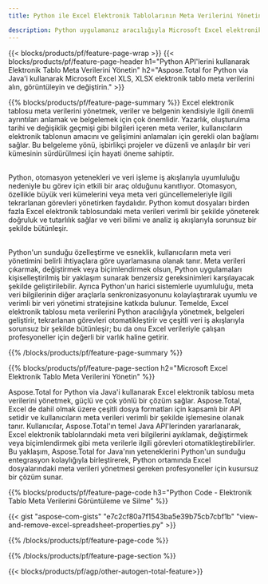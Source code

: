 ```yaml
---
title: Python ile Excel Elektronik Tablolarının Meta Verilerini Yönetin 

description: Python uygulamanız aracılığıyla Microsoft Excel elektronik tablo meta verilerini görüntüleyin ve güncelleyin.
---
```


{{< blocks/products/pf/feature-page-wrap >}}
{{< blocks/products/pf/feature-page-header h1="Python API'lerini kullanarak Elektronik Tablo Meta Verilerini Yönetin" h2="Aspose.Total for Python via Java'i kullanarak Microsoft Excel XLS, XLSX elektronik tablo meta verilerini alın, görüntüleyin ve değiştirin." >}}

{{% blocks/products/pf/feature-page-summary %}}
Excel elektronik tablosu meta verilerini yönetmek, veriler ve belgenin kendisiyle ilgili önemli ayrıntıları anlamak ve belgelemek için çok önemlidir. Yazarlık, oluşturulma tarihi ve değişiklik geçmişi gibi bilgileri içeren meta veriler, kullanıcıların elektronik tablonun amacını ve gelişimini anlamaları için gerekli olan bağlamı sağlar. Bu belgeleme yönü, işbirlikçi projeler ve düzenli ve anlaşılır bir veri kümesinin sürdürülmesi için hayati öneme sahiptir. <br /><br />

Python, otomasyon yetenekleri ve veri işleme iş akışlarıyla uyumluluğu nedeniyle bu görev için etkili bir araç olduğunu kanıtlıyor. Otomasyon, özellikle büyük veri kümelerini veya meta veri güncellemeleriyle ilgili tekrarlanan görevleri yönetirken faydalıdır. Python komut dosyaları birden fazla Excel elektronik tablosundaki meta verileri verimli bir şekilde yöneterek doğruluk ve tutarlılık sağlar ve veri bilimi ve analiz iş akışlarıyla sorunsuz bir şekilde bütünleşir.<br /><br />

Python'un sunduğu özelleştirme ve esneklik, kullanıcıların meta veri yönetimini belirli ihtiyaçlara göre uyarlamasına olanak tanır. Meta verileri çıkarmak, değiştirmek veya biçimlendirmek olsun, Python uygulamaları kişiselleştirilmiş bir yaklaşım sunarak benzersiz gereksinimleri karşılayacak şekilde geliştirilebilir. Ayrıca Python'un harici sistemlerle uyumluluğu, meta veri bilgilerinin diğer araçlarla senkronizasyonunu kolaylaştırarak uyumlu ve verimli bir veri yönetimi stratejisine katkıda bulunur. Temelde, Excel elektronik tablosu meta verilerini Python aracılığıyla yönetmek, belgeleri geliştirir, tekrarlanan görevleri otomatikleştirir ve çeşitli veri iş akışlarıyla sorunsuz bir şekilde bütünleşir; bu da onu Excel verileriyle çalışan profesyoneller için değerli bir varlık haline getirir.

{{% /blocks/products/pf/feature-page-summary  %}}

{{% blocks/products/pf/feature-page-section  h2="Microsoft Excel Elektronik Tablo Meta Verilerini Yönetin" %}}

Aspose.Total for Python via Java'i kullanarak Excel elektronik tablosu meta verilerini yönetmek, güçlü ve çok yönlü bir çözüm sağlar. Aspose.Total, Excel de dahil olmak üzere çeşitli dosya formatları için kapsamlı bir API setidir ve kullanıcıların meta verileri verimli bir şekilde işlemesine olanak tanır. Kullanıcılar, Aspose.Total'ın temel Java API'lerinden yararlanarak, Excel elektronik tablolarındaki meta veri bilgilerini ayıklamak, değiştirmek veya biçimlendirmek gibi meta verilerle ilgili görevleri otomatikleştirebilirler. Bu yaklaşım, Aspose.Total for Java'nın yeteneklerini Python'un sunduğu entegrasyon kolaylığıyla birleştirerek, Python ortamında Excel dosyalarındaki meta verileri yönetmesi gereken profesyoneller için kusursuz bir çözüm sunar.

{{% blocks/products/pf/feature-page-code h3="Python Code - Elektronik Tablo Meta Verilerini Görüntüleme ve Silme" %}}

{{< gist "aspose-com-gists" "e7c2cf80a7f1543ba5e39b75cb7cbf1b" "view-and-remove-excel-spreadsheet-properties.py" >}}

{{% /blocks/products/pf/feature-page-code  %}}

{{% /blocks/products/pf/feature-page-section %}}

{{< blocks/products/pf/agp/other-autogen-total-feature>}}